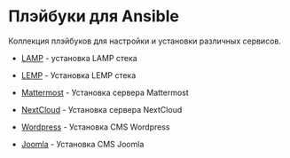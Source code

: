 # Плэйбуки для Ansible

Коллекция плэйбуков для настройки и установки различных сервисов.

- [LAMP](./LAMP/) - установка LAMP стека

- [LEMP](./LEMP/) - Установка LEMP стека

- [Mattermost](./Mattermost/) - Установка сервера Mattermost

- [NextCloud](./NextCloud/) - Установка сервера NextCloud

- [Wordpress](./Wordpress/) - Установка CMS Wordpress

- [Joomla](./Joomla/) - Установка CMS Joomla
